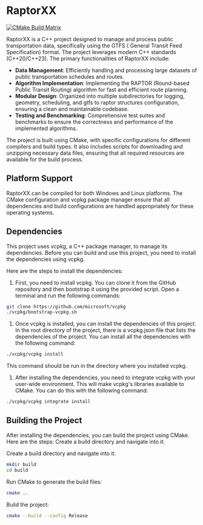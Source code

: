 # RaptorXX

[![CMake Build Matrix](https://github.com/naviqore/raptorxx/actions/workflows/build-matrix.yml/badge.svg)](https://github.com/naviqore/raptorxx/actions/workflows/build-matrix.yml)

RaptorXX is a C++ project designed to manage and process public transportation data, specifically using the GTFS (
General Transit Feed Specification) format. The project leverages modern C++ standards (C++20/C++23).
The primary functionalities of RaptorXX include:

- **Data Management**: Efficiently handling and processing large datasets of public transportation schedules and routes.
- **Algorithm Implementation**: Implementing the RAPTOR (Round-based Public Transit Routing) algorithm for fast and
  efficient route planning.
- **Modular Design**: Organized into multiple subdirectories for logging, geometry, scheduling, and gtfs to raptor
  structures configuration, ensuring a clean and maintainable codebase.
- **Testing and Benchmarking**: Comprehensive test suites and benchmarks to ensure the correctness and performance of
  the implemented algorithms.

The project is built using CMake, with specific configurations for different compilers and build types. It also includes
scripts for downloading and unzipping necessary data files, ensuring that all required resources are available for the
build process.

## Platform Support

RaptorXX can be compiled for both Windows and Linux platforms. The CMake configuration and vcpkg package manager ensure
that all dependencies and build configurations are handled appropriately for these operating systems.

## Dependencies

This project uses vcpkg, a C++ package manager, to manage its dependencies. Before you can build and use this project,
you need to install the dependencies using vcpkg.

Here are the steps to install the dependencies:

1. First, you need to install vcpkg. You can clone it from the GitHub repository and then bootstrap it using the
   provided script. Open a terminal and run the following commands:

```bash
git clone https://github.com/microsoft/vcpkg
./vcpkg/bootstrap-vcpkg.sh
```

1. Once vcpkg is installed, you can install the dependencies of this project. In the root directory of the project,
   there is a vcpkg.json file that lists the dependencies of the project. You can install all the dependencies with the
   following command:

```bash
./vcpkg/vcpkg install
```

This command should be run in the directory where you installed vcpkg.

1. After installing the dependencies, you need to integrate vcpkg with your user-wide environment. This will make
   vcpkg's
   libraries available to CMake. You can do this with the following command:

```bash
./vcpkg/vcpkg integrate install
 ```

## Building the Project

After installing the dependencies, you can build the project using CMake. Here are the steps:
Create a build directory and navigate into it:

Create a build directory and navigate into it:

```bash
mkdir build
cd build
```

Run CMake to generate the build files:

```bash
cmake ..
```

Build the project:

```bash
cmake --build --config Release
```

